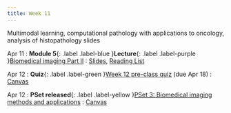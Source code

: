 ```yaml
---
title: Week 11
---
```


Multimodal learning, computational pathology with applications to oncology, analysis of histopathology slides

Apr 11
: **Module 5**{: .label .label-blue }**Lecture**{: .label .label-purple }[Biomedical imaging Part II](/BMIF203/lectures/module5/week11)
  : [Slides](/BMIF203/assets/chen-BMI702-L11.pdf), [Reading List](/BMIF203/lectures/module5/week11)

Apr 12
: **Quiz**{: .label .label-green }[Week 12 pre-class quiz](#) (due Apr 18)
  : [Canvas](https://canvas.harvard.edu/courses/134015)

Apr 12
: **PSet released**{: .label .label-yellow }[PSet 3: Biomedical imaging methods and applications](#)
  : [Canvas](https://canvas.harvard.edu/courses/134015)